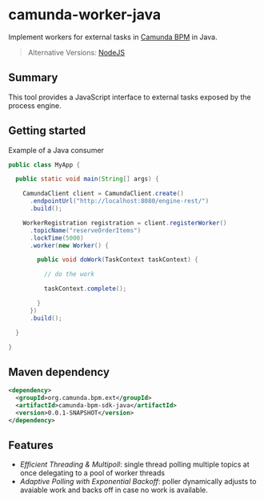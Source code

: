 # camunda-worker-java

Implement workers for external tasks in [Camunda BPM](http://camunda.org) in Java.

> Alternative Versions: [NodeJS](https://github.com/nikku/camunda-worker-node)

## Summary

This tool provides a JavaScript interface to external tasks exposed by the process engine.

## Getting started

Example of a Java consumer

```java
public class MyApp {

  public static void main(String[] args) {

    CamundaClient client = CamundaClient.create()
      .endpointUrl("http://localhost:8080/engine-rest/")
      .build();

    WorkerRegistration registration = client.registerWorker()
      .topicName("reserveOrderItems")
      .lockTime(5000)
      .worker(new Worker() {

        public void doWork(TaskContext taskContext) {

          // do the work

          taskContext.complete();

        }
      })
      .build();

  }

}
```

## Maven dependency

```xml
<dependency>
  <groupId>org.camunda.bpm.ext</groupId>
  <artifactId>camunda-bpm-sdk-java</artifactId>
  <version>0.0.1-SNAPSHOT</version>
</dependency>
```

## Features

* *Efficient Threading & Multipoll*: single thread polling multiple topics at once delegating to a pool of worker threads
* *Adaptive Polling with Exponential Backoff*: poller dynamically adjusts to avaiable work and backs off in case no work is available.

